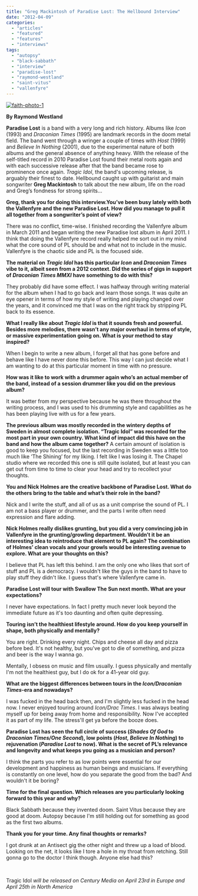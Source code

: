 ```yaml
---
title: "Greg Mackintosh of Paradise Lost: The Hellbound Interview"
date: "2012-04-09"
categories: 
  - "articles"
  - "featured"
  - "features"
  - "interviews"
tags: 
  - "autopsy"
  - "black-sabbath"
  - "interview"
  - "paradise-lost"
  - "raymond-westland"
  - "saint-vitus"
  - "vallenfyre"
---
```


[![](http://www.hellbound.ca/wp-content/uploads/2012/04/faith-photo-1-590x392.jpg "faith-photo-1")](http://www.hellbound.ca/wp-content/uploads/2012/04/faith-photo-1.jpg)

**By Raymond Westland**

**Paradise Lost** is a band with a very long and rich history. Albums like _Icon_ (1993) and _Draconian Times_ (1995) are landmark records in the doom metal field. The band went through a wringer a couple of times with _Host_ (1999) and _Believe In Nothing_ (2001), due to the experimental nature of both albums and the general absence of anything heavy. With the release of the self-titled record in 2010 Paradise Lost found their metal roots again and with each successive release after that the band became rose to prominence once again. _Tragic Idol_, the band's upcoming release, is arguably their finest to date. Hellbound caught up with guitarist and main songwriter **Greg Mackintosh** to talk about the new album, life on the road and Greg’s fondness for strong spirits...

**Greg, thank you for doing this interview.You’ve been busy lately with both the Vallenfyre and the new Paradise Lost. How did you manage to pull it all together from a songwriter’s point of view?**

There was no conflict, time-wise. I finished recording the Vallenfyre album in March 2011 and began writing the new Paradise lost album in April 2011. I think that doing the Vallenfyre record really helped me sort out in my mind what the core sound of PL should be and what not to include in the music. Vallenfyre is the chaotic side and PL is the focused side.

**The material on _Tragic Idol_ has this particular _Icon_ and _Draconian Times_ vibe to it, albeit seen from a 2012 context. Did the series of gigs in support of _Draconian Times MMXI_ have something to do with this?**

They probably did have some effect. I was halfway through writing material for the album when I had to go back and learn those songs. It was quite an eye opener in terms of how my style of writing and playing changed over the years, and it convinced me that I was on the right track by stripping PL back to its essence.

**What I really like about _Tragic Idol_ is that it sounds fresh and powerful. Besides more melodies, there wasn’t any major overhaul in terms of style, or massive experimentation going on. What is your method to stay inspired?**

When I begin to write a new album, I forget all that has gone before and behave like I have never done this before. This way I can just decide what I am wanting to do at this particular moment in time with no pressure.

**How was it like to work with a drummer again who’s an actual member of the band, instead of a session drummer like you did on the previous album?**

It was better from my perspective because he was there throughout the writing process, and I was used to his drumming style and capabilities as he has been playing live with us for a few years.

**The previous album was mostly recorded in the wintery depths of Sweden in almost complete isolation. “Tragic Idol” was recorded for the most part in your own country. What kind of impact did this have on the band and how the album came together?** A certain amount of isolation is good to keep you focused, but the last recording in Sweden was a little too much like ‘The Shining’ for my liking. I felt like I was losing it. The Chapel studio where we recorded this one is still quite isolated, but at least you can get out from time to time to clear your head and try to recollect your thoughts.

**You and Nick Holmes are the creative backbone of Paradise Lost. What do the others bring to the table and what’s their role in the band?**

Nick and I write the stuff, and all of us as a unit comprise the sound of PL. I am not a bass player or drummer, and the parts I write often need expression and flare adding.

**Nick Holmes really dislikes grunting, but you did a very convincing job in Vallenfyre in the grunting/growling department. Wouldn’t it be an interesting idea to reintroduce that element to PL again? The combination of Holmes’ clean vocals and your growls would be interesting avenue to explore. What are your thoughts on this?**

I believe that PL has left this behind. I am the only one who likes that sort of stuff and PL is a democracy. I wouldn't like the guys in the band to have to play stuff they didn't like. I guess that's where Vallenfyre came in.

**Paradise Lost will tour with Swallow The Sun next month. What are your expectations?**

I never have expectations. In fact I pretty much never look beyond the immediate future as it's too daunting and often quite depressing.

**Touring isn’t the healthiest lifestyle around. How do you keep yourself in shape, both physically and mentally?**

You are right. Drinking every night. Chips and cheese all day and pizza before bed. It's not healthy, but you've got to die of something, and pizza and beer is the way I wanna go.

Mentally, I obsess on music and film usually. I guess physically and mentally I'm not the healthiest guy, but I do ok for a 41-year old guy.

**What are the biggest differences between tours in the _Icon/Draconian Times_\-era and nowadays?**

I was fucked in the head back then, and I'm slightly less fucked in the head now. I never enjoyed touring around _Icon/Drac Times_. I was always beating myself up for being away from home and responsibility. Now I've accepted it as part of my life. The stress'll get ya before the booze does.

**Paradise Lost has seen the full circle of success (_Shades Of God_ to _Draconian Times/One Second_), low points (_Host, Believe In Nothing_) to rejuvenation (_Paradise Lost_ to now). What is the secret of PL’s relevance and longevity and what keeps you going as a musician and person?**

I think the parts you refer to as low points were essential for our development and happiness as human beings and musicians. If everything is constantly on one level, how do you separate the good from the bad? And wouldn't it be boring?

**Time for the final question. Which releases are you particularly looking forward to this year and why?**

Black Sabbath because they invented doom. Saint Vitus because they are good at doom. Autopsy because I'm still holding out for something as good as the first two albums.

**Thank you for your time. Any final thoughts or remarks?**

I got drunk at an Antisect gig the other night and threw up a load of blood. Looking on the net, it looks like I tore a hole in my throat from retching. Still gonna go to the doctor I think though. Anyone else had this?

 

Tragic Idol _will be released on Century Media on April 23rd in Europe and April 25th in North America_
